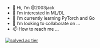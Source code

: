 - 👋 Hi, I’m @2003jack
- 👀 I’m interested in ML/DL
- 🌱 I’m currently learning PyTorch and Go 
- 💞️ I’m looking to collaborate on ...
- 📫 How to reach me ...

<!---
2003jack/2003jack is a ✨ special ✨ repository because its `README.md` (this file) appears on your GitHub profile.
You can click the Preview link to take a look at your changes.
--->
[![solved.ac tier](http://mazassumnida.wtf/api/generate_badge?boj=2001jack)](https://solved.ac/2001jack)
